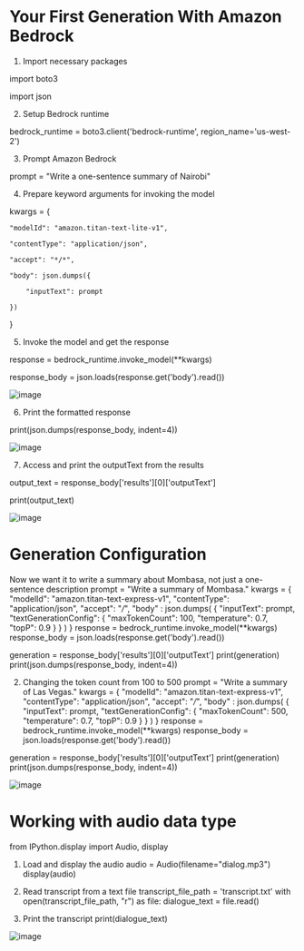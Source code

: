 # Your First Generation With Amazon Bedrock
1. Import necessary packages

import boto3

import json

2. Setup Bedrock runtime
   
bedrock_runtime = boto3.client('bedrock-runtime', region_name='us-west-2')

3. Prompt Amazon Bedrock

prompt = "Write a one-sentence summary of Nairobi"

4. Prepare keyword arguments for invoking the model
   
kwargs = {

    "modelId": "amazon.titan-text-lite-v1",
    
    "contentType": "application/json",
    
    "accept": "*/*",
    
    "body": json.dumps({
    
        "inputText": prompt
        
    })
    
}

5. Invoke the model and get the response
   
response = bedrock_runtime.invoke_model(**kwargs)

response_body = json.loads(response.get('body').read())

![image](https://github.com/charity-12/Serverless-LLM-apps-with-Amazon-Bedrock/assets/93730840/d9cfaff1-d2c1-40be-be1b-969e92ad4bc6)


6. Print the formatted response
   
print(json.dumps(response_body, indent=4))

![image](https://github.com/charity-12/Serverless-LLM-apps-with-Amazon-Bedrock/assets/93730840/186c5278-d06d-4bec-8e12-9ad95c6aac89)


7. Access and print the outputText from the results
   
output_text = response_body['results'][0]['outputText']

print(output_text)

![image](https://github.com/charity-12/Serverless-LLM-apps-with-Amazon-Bedrock/assets/93730840/8c86ee36-fac1-4399-9293-6f5373179413)


# Generation Configuration 
Now we want it to write  a summary about Mombasa, not just a one-sentence description
prompt = "Write a summary of Mombasa."
kwargs = {
    "modelId": "amazon.titan-text-express-v1",
    "contentType": "application/json",
    "accept": "*/*",
    "body" : json.dumps(
        {
            "inputText": prompt,
            "textGenerationConfig": {
                "maxTokenCount": 100,
                "temperature": 0.7,
                "topP": 0.9
            }
        }
    )
}
response = bedrock_runtime.invoke_model(**kwargs)
response_body = json.loads(response.get('body').read())

generation = response_body['results'][0]['outputText']
print(generation)
print(json.dumps(response_body, indent=4))

2. Changing the token count from 100 to 500
prompt = "Write a summary of Las Vegas."
kwargs = {
    "modelId": "amazon.titan-text-express-v1",
    "contentType": "application/json",
    "accept": "*/*",
    "body" : json.dumps(
        {
            "inputText": prompt,
            "textGenerationConfig": {
                "maxTokenCount": 500,
                "temperature": 0.7,
                "topP": 0.9
            }
        }
    )
}
response = bedrock_runtime.invoke_model(**kwargs)
response_body = json.loads(response.get('body').read())

generation = response_body['results'][0]['outputText']
print(generation)
print(json.dumps(response_body, indent=4))

![image](https://github.com/charity-12/Serverless-LLM-apps-with-Amazon-Bedrock/assets/93730840/c0182849-164e-4c07-8dfb-b3dd1e71a080)


# Working with audio data type
from IPython.display import Audio, display

1. Load and display the audio
audio = Audio(filename="dialog.mp3")
display(audio)

2. Read transcript from a text file
transcript_file_path = 'transcript.txt'
with open(transcript_file_path, "r") as file:
    dialogue_text = file.read()

3. Print the transcript
print(dialogue_text)

![image](https://github.com/charity-12/Serverless-LLM-apps-with-Amazon-Bedrock/assets/93730840/8b692f6d-57d5-4de2-b272-57c19a8c7fc8)

